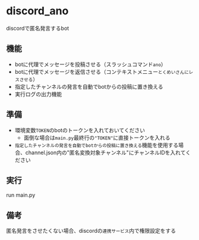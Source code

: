 # discord_ano
discordで匿名発言するbot

## 機能
- botに代理でメッセージを投稿させる（スラッシュコマンド`ano`）
- botに代理でメッセージを返信させる（コンテキストメニュー`とくめいさんにレスさせる`）
- 指定したチャンネルの発言を自動でbotからの投稿に置き換える
- 実行ログの出力機能

## 準備
- 環境変数`TOKEN`のbotのトークンを入れておいてください
  - 面倒な場合は`main.py`最終行の`"TOKEN"`に直接トークンを入れる
- `指定したチャンネルの発言を自動でbotからの投稿に置き換える`機能を使用する場合、channel.json内の"匿名変換対象チャンネル"にチャンネルIDを入れてください

## 実行
run main.py

## 備考
匿名発言をさせたくない場合、discordの`連携サービス`内で権限設定をする
